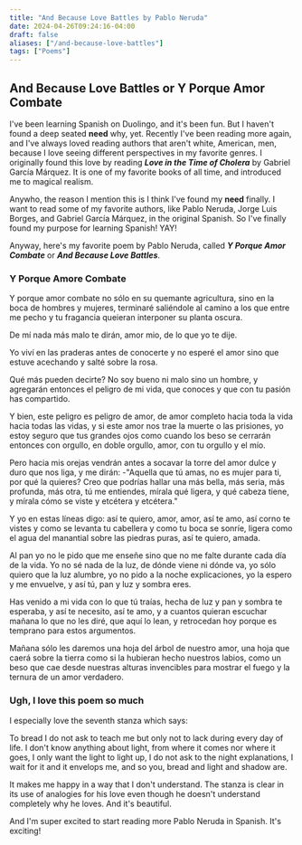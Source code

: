 ```yaml
---
title: "And Because Love Battles by Pablo Neruda"
date: 2024-04-26T09:24:16-04:00
draft: false
aliases: ["/and-because-love-battles"]
tags: ["Poems"]
---
```


## And Because Love Battles or Y Porque Amor Combate

I've been learning Spanish on Duolingo, and it's been fun. But I haven't found a deep seated **need** why, yet. Recently I've been reading more again, and I've always loved reading authors that aren't white, American, men, because I love seeing different perspectives in my favorite genres. I originally found this love by reading ***Love in the Time of Cholera*** by Gabriel García Márquez. It is one of my favorite books of all time, and introduced me to magical realism.

Anywho, the reason I mention this is I think I've found my **need** finally. I want to read some of my favorite authors, like Pablo Neruda, Jorge Luis Borges, and Gabriel García Márquez, in the original Spanish. So I've finally found my purpose for learning Spanish! YAY!

Anyway, here's my favorite poem by Pablo Neruda, called ***Y Porque Amor Combate*** or ***And Because Love Battles***.

### Y Porque Amore Combate

Y porque amor combate
no sólo en su quemante agricultura,
sino en la boca de hombres y mujeres,
terminaré saliéndole al camino
a los que entre me pecho y tu fragancia
queieran interponer su planta oscura.

De mí nada más malo
te dirán, amor mio,
de lo que yo te dije.

Yo viví en las praderas
antes de conocerte
y no esperé el amor sino que estuve
acechando y salté sobre la rosa.

Qué más pueden decirte?
No soy bueno ni malo sino un hombre,
y agregarán entonces el peligro
de mi vida, que conoces
y que con tu pasión has compartido.

Y bien, este peligro
es peligro de amor, de amor completo
hacia toda la vida
hacia todas las vidas,
y si este amor nos trae
la muerte o las prisiones,
yo estoy seguro que tus grandes ojos
como cuando los beso
se cerrarán entonces con orgullo,
en doble orgullo, amor,
con tu orgullo y el mío.

Pero hacia mis orejas vendrán antes
a socavar la torre
del amor dulce y duro que nos liga,
y me dirán: -"Aquella
que tú amas,
no es mujer para ti,
por qué la quieres? Creo
que podrías hallar una más bella,
más seria, más profunda,
más otra, tú me entiendes, mírala qué ligera,
y qué cabeza tiene,
y mírala cómo se viste
y etcétera y etcétera."

Y yo en estas líneas digo:
así te quiero, amor,
amor, así te amo,
así corno te vistes
y como se levanta
tu cabellera y como
tu boca se sonríe,
ligera como el agua
del manantial sobre las piedras puras,
así te quiero, amada.

Al pan yo no le pido que me enseñe
sino que no me falte
durante cada día de la vida.
Yo no sé nada de la luz, de dónde
viene ni dónde va,
yo sólo quiero que la luz alumbre,
yo no pido a la noche
explicaciones,
yo la espero y me envuelve,
y así tú, pan y luz
y sombra eres.

Has venido a mi vida
con lo que tú traías,
hecha
de luz y pan y sombra te esperaba,
y así te necesito,
así te amo,
y a cuantos quieran escuchar mañana
lo que no les diré, que aquí lo lean,
y retrocedan hoy porque es temprano
para estos argumentos.

Mañana sólo les daremos
una hoja del árbol de nuestro amor, una hoja
que caerá sobre la tierra
como si la hubieran hecho nuestros labios,
como un beso que cae
desde nuestras alturas invencibles
para mostrar el fuego y la ternura
de un amor verdadero.

### Ugh, I love this poem so much

I especially love the seventh stanza which says:

To bread I do not ask to teach me
but only not to lack during every day of life.
I don't know anything about light, from where
it comes nor where it goes,
I only want the light to light up,
I do not ask to the night
explanations,
I wait for it and it envelops me,
and so you, bread and light
and shadow are.

It makes me happy in a way that I don't understand. The stanza is clear in its use of analogies for his love even though he doesn't understand completely why he loves. And it's beautiful.

And I'm super excited to start reading more Pablo Neruda in Spanish. It's exciting!
